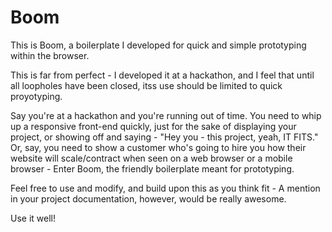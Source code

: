 Boom  	
====

This is Boom, a boilerplate I developed for quick and simple prototyping within the browser.

This is far from perfect - I developed it at a hackathon, and I feel that until all loopholes have been closed, itss use should be limited to quick proyotyping.

Say you're at a hackathon and you're running out of time. You need to whip up a responsive front-end quickly, just for the sake of displaying your project, or showing off and saying - "Hey you - this project, yeah, IT FITS." 
Or, say, you need to show a customer who's going to hire you how their website will scale/contract when seen on a web browser or a mobile browser - Enter Boom, the friendly boilerplate meant for prototyping.

Feel free to use and modify, and build upon this as you think fit - A mention in your project documentation, however, would be really awesome.

Use it well!
